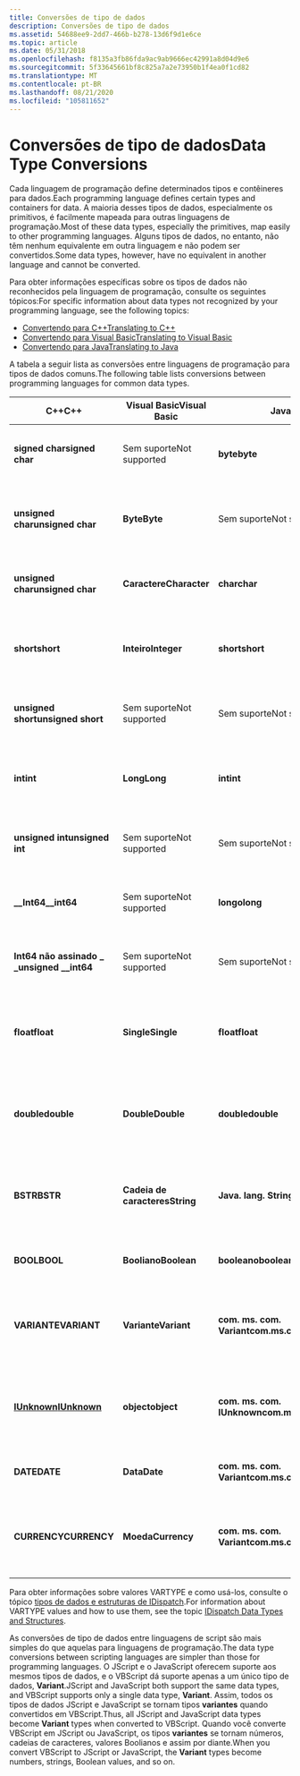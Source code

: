 ```yaml
---
title: Conversões de tipo de dados
description: Conversões de tipo de dados
ms.assetid: 54688ee9-2dd7-466b-b278-13d6f9d1e6ce
ms.topic: article
ms.date: 05/31/2018
ms.openlocfilehash: f8135a3fb86fda9ac9ab9666ec42991a8d04d9e6
ms.sourcegitcommit: 5f33645661bf8c825a7a2e73950b1f4ea0f1cd82
ms.translationtype: MT
ms.contentlocale: pt-BR
ms.lasthandoff: 08/21/2020
ms.locfileid: "105811652"
---
```

# <a name="data-type-conversions"></a><span data-ttu-id="ef136-103">Conversões de tipo de dados</span><span class="sxs-lookup"><span data-stu-id="ef136-103">Data Type Conversions</span></span>

<span data-ttu-id="ef136-104">Cada linguagem de programação define determinados tipos e contêineres para dados.</span><span class="sxs-lookup"><span data-stu-id="ef136-104">Each programming language defines certain types and containers for data.</span></span> <span data-ttu-id="ef136-105">A maioria desses tipos de dados, especialmente os primitivos, é facilmente mapeada para outras linguagens de programação.</span><span class="sxs-lookup"><span data-stu-id="ef136-105">Most of these data types, especially the primitives, map easily to other programming languages.</span></span> <span data-ttu-id="ef136-106">Alguns tipos de dados, no entanto, não têm nenhum equivalente em outra linguagem e não podem ser convertidos.</span><span class="sxs-lookup"><span data-stu-id="ef136-106">Some data types, however, have no equivalent in another language and cannot be converted.</span></span>

<span data-ttu-id="ef136-107">Para obter informações específicas sobre os tipos de dados não reconhecidos pela linguagem de programação, consulte os seguintes tópicos:</span><span class="sxs-lookup"><span data-stu-id="ef136-107">For specific information about data types not recognized by your programming language, see the following topics:</span></span>

-   [<span data-ttu-id="ef136-108">Convertendo para C++</span><span class="sxs-lookup"><span data-stu-id="ef136-108">Translating to C++</span></span>](translating-to-c--.md)
-   [<span data-ttu-id="ef136-109">Convertendo para Visual Basic</span><span class="sxs-lookup"><span data-stu-id="ef136-109">Translating to Visual Basic</span></span>](translating-to-visual-basic.md)
-   [<span data-ttu-id="ef136-110">Convertendo para Java</span><span class="sxs-lookup"><span data-stu-id="ef136-110">Translating to Java</span></span>](translating-to-java.md)

<span data-ttu-id="ef136-111">A tabela a seguir lista as conversões entre linguagens de programação para tipos de dados comuns.</span><span class="sxs-lookup"><span data-stu-id="ef136-111">The following table lists conversions between programming languages for common data types.</span></span>



| <span data-ttu-id="ef136-112">C++</span><span class="sxs-lookup"><span data-stu-id="ef136-112">C++</span></span>                                     | <span data-ttu-id="ef136-113">Visual Basic</span><span class="sxs-lookup"><span data-stu-id="ef136-113">Visual Basic</span></span>             | <span data-ttu-id="ef136-114">Java</span><span class="sxs-lookup"><span data-stu-id="ef136-114">Java</span></span>                               | <span data-ttu-id="ef136-115">Contém</span><span class="sxs-lookup"><span data-stu-id="ef136-115">Contains</span></span>                                                                                       |
|-----------------------------------------|--------------------------|------------------------------------|------------------------------------------------------------------------------------------------|
| <span data-ttu-id="ef136-116">**signed char**</span><span class="sxs-lookup"><span data-stu-id="ef136-116">**signed char**</span></span><br/>              | <span data-ttu-id="ef136-117">Sem suporte</span><span class="sxs-lookup"><span data-stu-id="ef136-117">Not supported</span></span><br/> | <span data-ttu-id="ef136-118">**byte**</span><span class="sxs-lookup"><span data-stu-id="ef136-118">**byte**</span></span><br/>                | <span data-ttu-id="ef136-119">inteiro com sinal de 1 byte</span><span class="sxs-lookup"><span data-stu-id="ef136-119">1-byte signed integer</span></span> <br/> <span data-ttu-id="ef136-120">(VT \_ I1, \[ T \] )</span><span class="sxs-lookup"><span data-stu-id="ef136-120">(VT\_I1, \[T\])</span></span><br/>                                   |
| <span data-ttu-id="ef136-121">**unsigned char**</span><span class="sxs-lookup"><span data-stu-id="ef136-121">**unsigned char**</span></span><br/>            | <span data-ttu-id="ef136-122">**Byte**</span><span class="sxs-lookup"><span data-stu-id="ef136-122">**Byte**</span></span><br/>      | <span data-ttu-id="ef136-123">Sem suporte</span><span class="sxs-lookup"><span data-stu-id="ef136-123">Not supported</span></span><br/>           | <span data-ttu-id="ef136-124">inteiro não assinado de 1 byte</span><span class="sxs-lookup"><span data-stu-id="ef136-124">1-byte unsigned integer</span></span> <br/> <span data-ttu-id="ef136-125">(VT \_ UI1, \[ V \] \[ T \] \[ P \] \[ S \] )</span><span class="sxs-lookup"><span data-stu-id="ef136-125">(VT\_UI1, \[V\]\[T\]\[P\]\[S\])</span></span><br/>                 |
| <span data-ttu-id="ef136-126">**unsigned char**</span><span class="sxs-lookup"><span data-stu-id="ef136-126">**unsigned char**</span></span><br/>            | <span data-ttu-id="ef136-127">**Caractere**</span><span class="sxs-lookup"><span data-stu-id="ef136-127">**Character**</span></span><br/> | <span data-ttu-id="ef136-128">**char**</span><span class="sxs-lookup"><span data-stu-id="ef136-128">**char**</span></span><br/>                | <span data-ttu-id="ef136-129">caractere Unicode de 2 bytes</span><span class="sxs-lookup"><span data-stu-id="ef136-129">2-byte Unicode character</span></span> <br/> <span data-ttu-id="ef136-130">(VT \_ UI2, \[ T \] \[ P \] )</span><span class="sxs-lookup"><span data-stu-id="ef136-130">(VT\_UI2, \[T\]\[P\])</span></span><br/>                          |
| <span data-ttu-id="ef136-131">**short**</span><span class="sxs-lookup"><span data-stu-id="ef136-131">**short**</span></span><br/>                    | <span data-ttu-id="ef136-132">**Inteiro**</span><span class="sxs-lookup"><span data-stu-id="ef136-132">**Integer**</span></span><br/>   | <span data-ttu-id="ef136-133">**short**</span><span class="sxs-lookup"><span data-stu-id="ef136-133">**short**</span></span><br/>               | <span data-ttu-id="ef136-134">inteiro com sinal de 2 bytes</span><span class="sxs-lookup"><span data-stu-id="ef136-134">2-byte signed integer</span></span> <br/> <span data-ttu-id="ef136-135">(VT \_ I2, \[ V \] \[ T \] \[ P \] \[ S \] )</span><span class="sxs-lookup"><span data-stu-id="ef136-135">(VT\_I2, \[V\]\[T\]\[P\]\[S\])</span></span><br/>                    |
| <span data-ttu-id="ef136-136">**unsigned short**</span><span class="sxs-lookup"><span data-stu-id="ef136-136">**unsigned short**</span></span><br/>           | <span data-ttu-id="ef136-137">Sem suporte</span><span class="sxs-lookup"><span data-stu-id="ef136-137">Not supported</span></span><br/> | <span data-ttu-id="ef136-138">Sem suporte</span><span class="sxs-lookup"><span data-stu-id="ef136-138">Not supported</span></span><br/>           | <span data-ttu-id="ef136-139">inteiro sem sinal de 2 bytes</span><span class="sxs-lookup"><span data-stu-id="ef136-139">2-byte unsigned integer</span></span> <br/> <span data-ttu-id="ef136-140">(VT \_ UI2, \[ T \] \[ P \] )</span><span class="sxs-lookup"><span data-stu-id="ef136-140">(VT\_UI2, \[T\]\[P\])</span></span><br/>                           |
| <span data-ttu-id="ef136-141">**int**</span><span class="sxs-lookup"><span data-stu-id="ef136-141">**int**</span></span><br/>                      | <span data-ttu-id="ef136-142">**Long**</span><span class="sxs-lookup"><span data-stu-id="ef136-142">**Long**</span></span><br/>      | <span data-ttu-id="ef136-143">**int**</span><span class="sxs-lookup"><span data-stu-id="ef136-143">**int**</span></span><br/>                 | <span data-ttu-id="ef136-144">inteiro com sinal de 4 bytes</span><span class="sxs-lookup"><span data-stu-id="ef136-144">4-byte signed integer</span></span> <br/> <span data-ttu-id="ef136-145">(VT \_ I4, \[ V \] \[ T \] \[ P \] \[ S \] )</span><span class="sxs-lookup"><span data-stu-id="ef136-145">(VT\_I4, \[V\]\[T\]\[P\]\[S\])</span></span><br/>                    |
| <span data-ttu-id="ef136-146">**unsigned int**</span><span class="sxs-lookup"><span data-stu-id="ef136-146">**unsigned int**</span></span><br/>             | <span data-ttu-id="ef136-147">Sem suporte</span><span class="sxs-lookup"><span data-stu-id="ef136-147">Not supported</span></span><br/> | <span data-ttu-id="ef136-148">Sem suporte</span><span class="sxs-lookup"><span data-stu-id="ef136-148">Not supported</span></span><br/>           | <span data-ttu-id="ef136-149">inteiro sem sinal de 4 bytes</span><span class="sxs-lookup"><span data-stu-id="ef136-149">4-byte unsigned integer</span></span> <br/> <span data-ttu-id="ef136-150">(VT \_ UI4, \[ T \] \[ P \] )</span><span class="sxs-lookup"><span data-stu-id="ef136-150">(VT\_UI4, \[T\]\[P\])</span></span><br/>                           |
| <span data-ttu-id="ef136-151">**\_\_Int64**</span><span class="sxs-lookup"><span data-stu-id="ef136-151">**\_\_int64**</span></span><br/>                | <span data-ttu-id="ef136-152">Sem suporte</span><span class="sxs-lookup"><span data-stu-id="ef136-152">Not supported</span></span><br/> | <span data-ttu-id="ef136-153">**longo**</span><span class="sxs-lookup"><span data-stu-id="ef136-153">**long**</span></span><br/>                | <span data-ttu-id="ef136-154">inteiro com sinal de 8 bytes</span><span class="sxs-lookup"><span data-stu-id="ef136-154">8-byte signed integer</span></span> <br/> <span data-ttu-id="ef136-155">(VT \_ I8, \[ T \] \[ P \] )</span><span class="sxs-lookup"><span data-stu-id="ef136-155">(VT\_I8, \[T\]\[P\])</span></span><br/>                              |
| <span data-ttu-id="ef136-156">**Int64 não assinado \_ \_**</span><span class="sxs-lookup"><span data-stu-id="ef136-156">**unsigned \_\_int64**</span></span><br/>       | <span data-ttu-id="ef136-157">Sem suporte</span><span class="sxs-lookup"><span data-stu-id="ef136-157">Not supported</span></span><br/> | <span data-ttu-id="ef136-158">Sem suporte</span><span class="sxs-lookup"><span data-stu-id="ef136-158">Not supported</span></span><br/>           | <span data-ttu-id="ef136-159">inteiro sem sinal de 8 bytes</span><span class="sxs-lookup"><span data-stu-id="ef136-159">8-byte unsigned integer</span></span> <br/> <span data-ttu-id="ef136-160">(VT \_ UI8, \[ T \] \[ P \] )</span><span class="sxs-lookup"><span data-stu-id="ef136-160">(VT\_UI8, \[T\]\[P\])</span></span><br/>                           |
| <span data-ttu-id="ef136-161">**float**</span><span class="sxs-lookup"><span data-stu-id="ef136-161">**float**</span></span><br/>                    | <span data-ttu-id="ef136-162">**Single**</span><span class="sxs-lookup"><span data-stu-id="ef136-162">**Single**</span></span><br/>    | <span data-ttu-id="ef136-163">**float**</span><span class="sxs-lookup"><span data-stu-id="ef136-163">**float**</span></span><br/>               | <span data-ttu-id="ef136-164">número de ponto flutuante de 4 bytes</span><span class="sxs-lookup"><span data-stu-id="ef136-164">4-byte floating-point number</span></span> <br/> <span data-ttu-id="ef136-165">(VT \_ R4, \[ V \] \[ T \] \[ P \] \[ S \] )</span><span class="sxs-lookup"><span data-stu-id="ef136-165">(VT\_R4, \[V\]\[T\]\[P\]\[S\])</span></span><br/>             |
| <span data-ttu-id="ef136-166">**double**</span><span class="sxs-lookup"><span data-stu-id="ef136-166">**double**</span></span><br/>                   | <span data-ttu-id="ef136-167">**Double**</span><span class="sxs-lookup"><span data-stu-id="ef136-167">**Double**</span></span><br/>    | <span data-ttu-id="ef136-168">**double**</span><span class="sxs-lookup"><span data-stu-id="ef136-168">**double**</span></span><br/>              | <span data-ttu-id="ef136-169">número de ponto flutuante de 8 bytes</span><span class="sxs-lookup"><span data-stu-id="ef136-169">8-byte floating-point number</span></span> <br/> <span data-ttu-id="ef136-170">(VT \_ R8, \[ V \] \[ T \] \[ P \] \[ S \] )</span><span class="sxs-lookup"><span data-stu-id="ef136-170">(VT\_R8, \[V\]\[T\]\[P\]\[S\])</span></span><br/>             |
| <span data-ttu-id="ef136-171">**BSTR**</span><span class="sxs-lookup"><span data-stu-id="ef136-171">**BSTR**</span></span><br/>                     | <span data-ttu-id="ef136-172">**Cadeia de caracteres**</span><span class="sxs-lookup"><span data-stu-id="ef136-172">**String**</span></span><br/>    | <span data-ttu-id="ef136-173">**Java. lang. String**</span><span class="sxs-lookup"><span data-stu-id="ef136-173">**java.lang.String**</span></span><br/>    | <span data-ttu-id="ef136-174">Cadeia de caracteres de automação</span><span class="sxs-lookup"><span data-stu-id="ef136-174">Automation string</span></span> <br/> <span data-ttu-id="ef136-175">(VT \_ BSTR, \[ V \] \[ T \] \[ P \] \[ S \] )</span><span class="sxs-lookup"><span data-stu-id="ef136-175">(VT\_BSTR, \[V\]\[T\]\[P\]\[S\])</span></span><br/>                      |
| <span data-ttu-id="ef136-176">**BOOL**</span><span class="sxs-lookup"><span data-stu-id="ef136-176">**BOOL**</span></span><br/>                     | <span data-ttu-id="ef136-177">**Booliano**</span><span class="sxs-lookup"><span data-stu-id="ef136-177">**Boolean**</span></span><br/>   | <span data-ttu-id="ef136-178">**booleano**</span><span class="sxs-lookup"><span data-stu-id="ef136-178">**boolean**</span></span><br/>             | <span data-ttu-id="ef136-179">Boolean</span><span class="sxs-lookup"><span data-stu-id="ef136-179">Boolean</span></span> <br/> <span data-ttu-id="ef136-180">(VT \_ BOOL, \[ V \] \[ T \] \[ P \] \[ S \] )</span><span class="sxs-lookup"><span data-stu-id="ef136-180">(VT\_BOOL, \[V\]\[T\]\[P\]\[S\])</span></span><br/>                                |
| <span data-ttu-id="ef136-181">**VARIANTE**</span><span class="sxs-lookup"><span data-stu-id="ef136-181">**VARIANT**</span></span><br/>                  | <span data-ttu-id="ef136-182">**Variante**</span><span class="sxs-lookup"><span data-stu-id="ef136-182">**Variant**</span></span><br/>   | <span data-ttu-id="ef136-183">**com. ms. com. Variant**</span><span class="sxs-lookup"><span data-stu-id="ef136-183">**com.ms.com.Variant**</span></span><br/>  | <span data-ttu-id="ef136-184">VARIANTE PARA LONGE\*</span><span class="sxs-lookup"><span data-stu-id="ef136-184">VARIANT FAR\*</span></span> <br/> <span data-ttu-id="ef136-185">(VT \_ VARIANT, \[ V \] \[ T \] \[ P \] \[ S \] )</span><span class="sxs-lookup"><span data-stu-id="ef136-185">(VT\_VARIANT, \[V\]\[T\]\[P\]\[S\])</span></span><br/>                       |
| [<span data-ttu-id="ef136-186">**IUnknown**</span><span class="sxs-lookup"><span data-stu-id="ef136-186">**IUnknown**</span></span>](/windows/desktop/api/Unknwn/nn-unknwn-iunknown)<br/> | <span data-ttu-id="ef136-187">**object**</span><span class="sxs-lookup"><span data-stu-id="ef136-187">**object**</span></span><br/>    | <span data-ttu-id="ef136-188">**com. ms. com. IUnknown**</span><span class="sxs-lookup"><span data-stu-id="ef136-188">**com.ms.com.IUnknown**</span></span><br/> | <span data-ttu-id="ef136-189">Ponteiro de interface IDispatch</span><span class="sxs-lookup"><span data-stu-id="ef136-189">IDispatch interface pointer</span></span> <br/> <span data-ttu-id="ef136-190">(VT \_ EXPEDIÇÃO, \[ V \] \[ T \] \[ P \] \[ S \] )</span><span class="sxs-lookup"><span data-stu-id="ef136-190">(VT\_DISPATCH, \[V\]\[T\]\[P\]\[S\])</span></span><br/>        |
| <span data-ttu-id="ef136-191">**DATE**</span><span class="sxs-lookup"><span data-stu-id="ef136-191">**DATE**</span></span><br/>                     | <span data-ttu-id="ef136-192">**Data**</span><span class="sxs-lookup"><span data-stu-id="ef136-192">**Date**</span></span><br/>      | <span data-ttu-id="ef136-193">**com. ms. com. Variant**</span><span class="sxs-lookup"><span data-stu-id="ef136-193">**com.ms.com.Variant**</span></span><br/>  | <span data-ttu-id="ef136-194">Data</span><span class="sxs-lookup"><span data-stu-id="ef136-194">Date</span></span> <br/> <span data-ttu-id="ef136-195">(VT \_ Data, \[ V \] \[ T \] \[ P \] \[ S \] )</span><span class="sxs-lookup"><span data-stu-id="ef136-195">(VT\_DATE, \[V\]\[T\]\[P\]\[S\])</span></span><br/>                                   |
| <span data-ttu-id="ef136-196">**CURRENCY**</span><span class="sxs-lookup"><span data-stu-id="ef136-196">**CURRENCY**</span></span><br/>                 | <span data-ttu-id="ef136-197">**Moeda**</span><span class="sxs-lookup"><span data-stu-id="ef136-197">**Currency**</span></span><br/>  | <span data-ttu-id="ef136-198">**com. ms. com. Variant**</span><span class="sxs-lookup"><span data-stu-id="ef136-198">**com.ms.com.Variant**</span></span><br/>  | <span data-ttu-id="ef136-199">Moeda</span><span class="sxs-lookup"><span data-stu-id="ef136-199">Currency</span></span> <br/> <span data-ttu-id="ef136-200">(VT \_ CY, \[ v \] \[ t \] \[ P \] \[ \] ou VT \_ decimal, \[ v \] \[ t \] \[ S \] )</span><span class="sxs-lookup"><span data-stu-id="ef136-200">(VT\_CY, \[V\]\[T\]\[P\]\[S\] or VT\_DECIMAL, \[V\]\[T\]\[S\])</span></span><br/> |



 

<span data-ttu-id="ef136-201">Para obter informações sobre valores VARTYPE e como usá-los, consulte o tópico [tipos de dados e estruturas de IDispatch](/previous-versions/ms221600(v=vs.100)).</span><span class="sxs-lookup"><span data-stu-id="ef136-201">For information about VARTYPE values and how to use them, see the topic [IDispatch Data Types and Structures](/previous-versions/ms221600(v=vs.100)).</span></span>

<span data-ttu-id="ef136-202">As conversões de tipo de dados entre linguagens de script são mais simples do que aquelas para linguagens de programação.</span><span class="sxs-lookup"><span data-stu-id="ef136-202">The data type conversions between scripting languages are simpler than those for programming languages.</span></span> <span data-ttu-id="ef136-203">O JScript e o JavaScript oferecem suporte aos mesmos tipos de dados, e o VBScript dá suporte apenas a um único tipo de dados, **Variant**.</span><span class="sxs-lookup"><span data-stu-id="ef136-203">JScript and JavaScript both support the same data types, and VBScript supports only a single data type, **Variant**.</span></span> <span data-ttu-id="ef136-204">Assim, todos os tipos de dados JScript e JavaScript se tornam tipos **variantes** quando convertidos em VBScript.</span><span class="sxs-lookup"><span data-stu-id="ef136-204">Thus, all JScript and JavaScript data types become **Variant** types when converted to VBScript.</span></span> <span data-ttu-id="ef136-205">Quando você converte VBScript em JScript ou JavaScript, os tipos **variantes** se tornam números, cadeias de caracteres, valores Boolianos e assim por diante.</span><span class="sxs-lookup"><span data-stu-id="ef136-205">When you convert VBScript to JScript or JavaScript, the **Variant** types become numbers, strings, Boolean values, and so on.</span></span>

 


